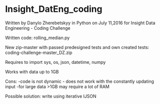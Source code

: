 # Insight_DatEng_coding
Written by Danylo Zherebetskyy in Python on July 11,2016
for Insight Data Engineering - Coding Challenge

Written code:  rolling_median.py

New zip-master with passed predesigned tests and own created tests: coding-challenge-master_DZ.zip

Requires to 
import sys, os, json, datetime, numpy

Works with data up to 1GB

Cons:  -code is not dynamic - does not work with the constantly updating input
       -for large data >1GB may require a lot of RAM

Possible solution: write using iterative IJSON 

